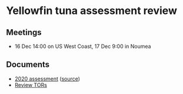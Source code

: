 # Yellowfin tuna assessment review

## Meetings

- 16 Dec 14:00 on US West Coast, 17 Dec 9:00 in Noumea

## Documents

- [2020 assessment](pdf/2020_yft_assmt.pdf)
  ([source](https://meetings.wcpfc.int/node/11694))
- [Review TORs](pdf/yft_review_tors.pdf)
